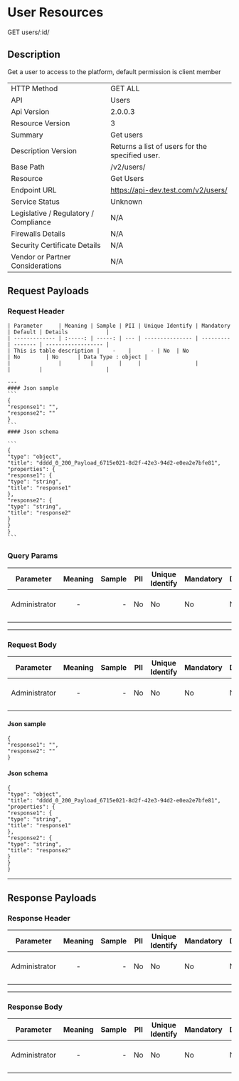 # User Resources

GET users/:id/

## Description

Get a user to access to the platform, default permission is client member

|                                       |                                                 |
| ------------------------------------- | ----------------------------------------------- |
| HTTP Method                           | GET ALL                                         |
| API                                   | Users                                           |
| Api Version                           | 2.0.0.3                                         |
| Resource Version                      | 3                                               |
| Summary                               | Get users                                       |
| Description Version                   | Returns a list of users for the specified user. |
| Base Path                             | /v2/users/                                      |
| Resource                              | Get Users                                       |
| Endpoint URL                          | https://api-dev.test.com/v2/users/              |
| Service Status                        | Unknown                                         |
| Legislative / Regulatory / Compliance | N/A                                             |
| Firewalls Details                     | N/A                                             |
| Security Certificate Details          | N/A                                             |
| Vendor or Partner Considerations      | N/A                                            |

## Request Payloads

### Request Header

    | Parameter     | Meaning | Sample | PII | Unique Identify | Mandatory | Default | Details            |
    | ------------- | :-----: | -----: | --- | --------------- | --------- | ------- | ------------------ |
    | This is table description |    -    |      - | No  | No              | No        | No      | Data Type : object |
    |               |         |        |     |                 |           |         |                    |

    ---
    #### Json sample
    ```
    {
    "response1": "",
    "response2": ""
    }
    ```
    #### Json schema

    ```
    {
    "type": "object",
    "title": "dddd_0_200_Payload_6715e021-8d2f-42e3-94d2-e0ea2e7bfe81",
    "properties": {
    "response1": {
    "type": "string",
    "title": "response1"
    },
    "response2": {
    "type": "string",
    "title": "response2"
    }
    }
    }
    ```


### Query Params

| Parameter     | Meaning | Sample | PII | Unique Identify | Mandatory | Default | Details            |
| ------------- | :-----: | -----: | --- | --------------- | --------- | ------- | ------------------ |
| Administrator |    -    |      - | No  | No              | No        | No      | Data Type : object |
|               |         |        |     |                 |           |         |                    |

---

### Request Body

| Parameter     | Meaning | Sample | PII | Unique Identify | Mandatory | Default | Details            |
| ------------- | :-----: | -----: | --- | --------------- | --------- | ------- | ------------------ |
| Administrator |    -    |      - | No  | No              | No        | No      | Data Type : object |
|               |         |        |     |                 |           |         |                    |

#### Json sample
```
{
"response1": "",
"response2": ""
}
```
#### Json schema

```
{
"type": "object",
"title": "dddd_0_200_Payload_6715e021-8d2f-42e3-94d2-e0ea2e7bfe81",
"properties": {
"response1": {
"type": "string",
"title": "response1"
},
"response2": {
"type": "string",
"title": "response2"
}
}
}
```
---

## Response Payloads

### Response Header

| Parameter     | Meaning | Sample | PII | Unique Identify | Mandatory | Default | Details            |
| ------------- | :-----: | -----: | --- | --------------- | --------- | ------- | ------------------ |
| Administrator |    -    |      - | No  | No              | No        | No      | Data Type : object |
|               |         |        |     |                 |           |         |                    |

---

### Response Body

| Parameter     | Meaning | Sample | PII | Unique Identify | Mandatory | Default | Details            |
| ------------- | :-----: | -----: | --- | --------------- | --------- | ------- | ------------------ |
| Administrator |    -    |      - | No  | No              | No        | No      | Data Type : object |
|               |         |        |     |                 |           |         |                    |
